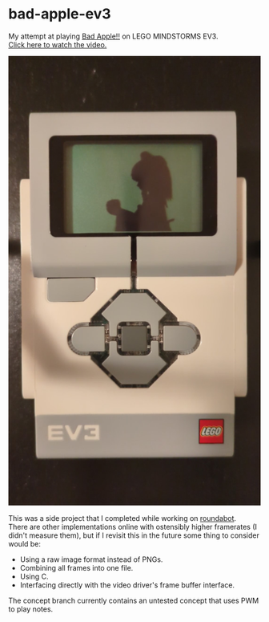# bad-apple-ev3
My attempt at playing [Bad Apple!!](https://en.wikipedia.org/wiki/Bad_Apple!!#Use_as_a_graphical_and_audio_test) on LEGO MINDSTORMS EV3.  
[Click here to watch the video.](https://objectoops.github.io/bad-apple-ev3/)

![Thumbnail](./docs/bad_apple_ev3_frame.jpg)

This was a side project that I completed while working on [roundabot](https://github.com/ObjectOops/roundabot).  
There are other implementations online with ostensibly higher framerates (I didn't measure them), but if I revisit this in the future some thing to consider would be:
- Using a raw image format instead of PNGs.
- Combining all frames into one file.
- Using C.
- Interfacing directly with the video driver's frame buffer interface.

The concept branch currently contains an untested concept that uses PWM to play notes.
